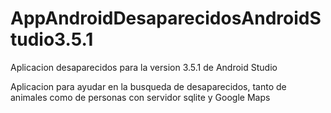 # AppAndroidDesaparecidosAndroidStudio3.5.1
Aplicacion desaparecidos para la version 3.5.1 de Android Studio

Aplicacion para ayudar en la busqueda de desaparecidos, tanto de animales como de personas con servidor sqlite y Google Maps
